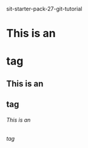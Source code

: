 sit-starter-pack-27-git-tutorial

# This is an <h1> tag

## This is an <h2> tag

###### This is an <h6> tag